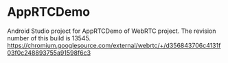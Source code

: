 # AppRTCDemo

Android Studio project for AppRTCDemo of WebRTC project. The revision number of this build is 13545.
https://chromium.googlesource.com/external/webrtc/+/d356843706c4131f03f0c248893755a91598f6c3
